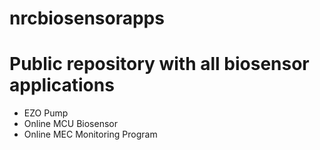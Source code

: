 # nrcbiosensorapps

# Public repository with all biosensor applications
- EZO Pump
- Online MCU Biosensor
- Online MEC Monitoring Program
